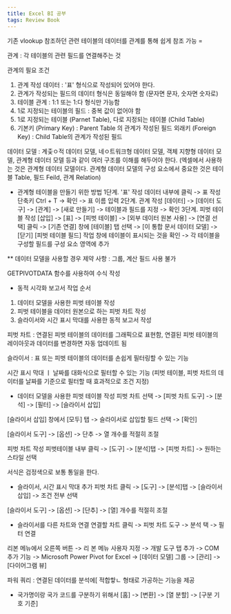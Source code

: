 ```yaml
---
title: Excel BI 공부
tags: Review Book
---
```


기존 vlookup 참조하던 관련 테이블의 데이터를 관계를 통해 쉽게 참조 가능 =

관계 : 각 테이블의 관련 필드를 연결해주는 것

관계의 필요 조건
1) 관계 작성 데이터 : '표' 형식으로 작성되어 있어야 한다.
2) 관계가 작성되는 필드의 데이터 형식은 동일해야 함 (문자면 문자, 숫자면 숫자로)
3) 테이블 관계 : 1:1 또는 1:다 형식만 가능함
4) 1로 지정되는 테이블의 필드 : 중복 값이 없어야 함
5) 1로 지정되는 테이블 (Parnet Table), 다로 지정되는 테이블 (Child Table)
6) 기본키 (Primary Key) : Parent Table 의 관계가 작성된 필드
외래키 (Foreign Key) : Child Table의 관계가 작성된 필드

데이터 모델 : 계츷ㅇ적 데이터 모델, 네ㅇ트워크형 데이터 모델, 객체 지향형 데이터 모델, 관계형 데이터 모델 등과 같이 여러 구조를 이해를 해두어야 한다. (엑셀에서 사용하는 것은 관계형 데이터 모델이다. 관계형 데이터 모델의 구성 요소에서 중요한 것은 테이블 Table, 필드 Feild, 관계 Relation)

* 관계형 테이블을 만들기 위한 방법
1단계. '표' 작성
데이터 내부에 클릭 -> 표 작성 단축키 Ctrl + T -> 확인 -> 표 이름 입력
2단계. 관계 작성
[데이터] -> [데이터 도구] -> [관계] -> [새로 만들기] -> 테이블과 필드를 지정 -> 확인
3단계. 피벗 테이블 작성
[삽입] -> [표] -> [피벗 테이블] -> [외부 데이터 원본 사용] -> [연결 선택] 클릭 -> [기존 연결] 창에 [테이블] 탭 선택 -> [이 통합 문서 데이터 모델] -> [닫기]
[피벗 테이블 필드] 작업 창에 테이블이 표시되는 것을 확인 -> 각 테이블을 구성할 필드를 구성 요소 영역에 추가

** 데이터 모델을 사용할 경우 제약 사항 : 그룹, 계산 필드 사용 불가

GETPIVOTDATA 함수를 사용하여 수식 작성

* 동적 시각화 보고서 작업 순서
 1) 데이터 모델을 사용한 피벗 테이블 작성 
 2) 피벗 테이블을 데이터 원본으로 하는 피벗 차트 작성
 3) 슬라이서와 시간 표시 막대를 사용한 동적 보고서 작성  

피벗 차트 : 연결된 피벗 테이블의 데이터를 그래픽으로 표현함, 연결된 피벗 테이블의 레이아웃과 데이터를 변경하면 자동 업데이트 됨

슬라이서 : 표 또는 피벗 테이블의 데이터를 손쉽게 필터링할 수 있는 기능

시간 표시 막대 ㅣ 날짜를 대화식으로 필터할 수 있는 기능 (피벗 테이블, 피벗 차트의 데이터를 날짜를 기준으로 필터할 때 효과적으로 조건 지정)

* 데이터 모델을 사용한 피벗 테이블 작성
피벗 차트 선택 -> [피벗 차트 도구] -> [분석] -> [필터] -> [슬라이서 삽입]

[슬라이서 삽입] 창에서 [모두] 탭 -> 슬라이서로 삽입할 필드 선택 -> [확인]

[슬라이서 도구] -> [옵션]  -> 단추 -> 열 개수를 적절히 조절

피벗 차트 작성
피벗테이블 내부 클릭 -> [도구] -> [분석]탭 -> [피벗 차트] -> 원하는 스타일 선택 

서식은 검정색으로 보통 통일을 한다.

* 슬라이서, 시간 표시 막대 추가
피벗 차트 클릭 -> [도구] -> [분석]탭 -> [슬라이서 삽입] -> 조건 전부 선택

[슬라이서 도구] -> [옵션] -> [단추] -> [열] 개수를 적절히 조절
 
 * 슬라이서를 다른 차트와 연결
 연결할 차트 클릭 -> 피벗 차트 도구 -> 분석 택 -> 필터 연결

리본 메뉴에서 오른쪽 버튼 -> 리 본 메뉴 사용자 지정 -> 개발 도구 탭 추가 -> COM 추가 기능 -> Microsoft Power Pivot for Excel -> [데이터 모델] 그룹 -> [관리] -> [다이어그램 뷰]

파워 쿼리 : 연결된 데이터를 분석에[ 적합핳ㄴ 형태로 가공하는 기능을 제공

* 국가명이랑 국가 코드를 구분하기 위해서 
[홈] -> [변환] -> [열 분할] -> [구분 기호 기준]